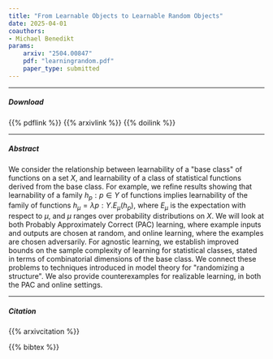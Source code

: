 ```yaml
---
title: "From Learnable Objects to Learnable Random Objects" 
date: 2025-04-01
coauthors:
- Michael Benedikt
params:
    arxiv: "2504.00847"
    pdf: "learningrandom.pdf"
    paper_type: submitted
---
```


---

##### Download


{{% pdflink %}}
{{% arxivlink %}}
{{% doilink %}}

---

##### Abstract

We consider the relationship between learnability of a "base class" of functions on a set $X$,  and learnability of a class of  statistical functions derived from the base class. For example, we refine results showing that learnability of a family $h_p: p \in Y$ of functions implies learnability of the family of functions $h_\mu=\lambda p: Y. E_\mu(h_p)$, where $E_\mu$ is the expectation with respect to $\mu$, and $\mu$ ranges over probability distributions on $X$. We will look at both  Probably Approximately Correct (PAC) learning, where example inputs and outputs are chosen at random, and online learning, where the examples are chosen adversarily. For agnostic learning, we establish improved bounds on the sample complexity of learning for statistical classes, stated in terms of combinatorial dimensions of the base class.  We connect these problems to techniques introduced in model theory for "randomizing a structure".  We also provide counterexamples for realizable learning, in both the PAC and online settings.


---

##### Citation

{{% arxivcitation %}}

{{% bibtex %}}